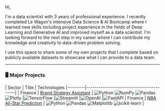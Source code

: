 Hi,

I'm a data scientist with 3 years of professional experience. I recently completed Le Wagon's intensive Data Science & AI Bootcamp where I learned new skills including project experience in the fields of Deep Learning and Generative AI and improved myself as a data scientist. I'm looking forward to the next step in my career where I can contribute my knowledge and creativity to data-driven problem solving.

I use this space to share some of my own projects that I complete based on publicly available datasets to showcase what I can provide to a data team.

---

### 🖥️ Major Projects
<!-- table -->
<!-- https://github.com/simple-icons/simple-icons/blob/develop/slugs.md -->
| Sector  | Title                                    | Technologies
|---------|------------------------------------------|
| Finance | [Brand Strategy Assistant](https://github.com/ibraeksi/Finance/tree/main/brand_strategy_assistant) | ![Python](https://img.shields.io/badge/-Python-black?style=flat-square&logo=python) ![NumPy](https://img.shields.io/badge/-NumPy-black?style=flat-square&logo=numpy) ![Pandas](https://img.shields.io/badge/-Pandas-black?style=flat-square&logo=pandas) ![Plotly](https://img.shields.io/badge/-Plotly-black?style=flat-square&logo=plotly) |![TensorFlow](https://img.shields.io/badge/-TensorFlow-black?style=flat-square&logo=tensorflow) |![Streamlit](https://img.shields.io/badge/-Streamlit-black?style=flat-square&logo=streamlit) |![OpenAI](https://img.shields.io/badge/-OpenAI-black?style=flat-square&logo=openai) |![FastAPI](https://img.shields.io/badge/-FastAPI-black?style=flat-square&logo=fastapi)
| Finance | [NBA All-Star Prediction](https://github.com/ibraeksi/Sports/tree/main/allstar-prediction) | ![Python](https://img.shields.io/badge/-Python-black?style=flat-square&logo=python) ![Pandas](https://img.shields.io/badge/-Pandas-black?style=flat-square&logo=pandas) ![Matplotlib](https://img.shields.io/badge/-Matplotlib-black?style=flat-square&logo=matplotlib) ![scikit-learn](https://img.shields.io/badge/-scikit%20learn-black?style=flat-square&logo=scikitlearn) |
